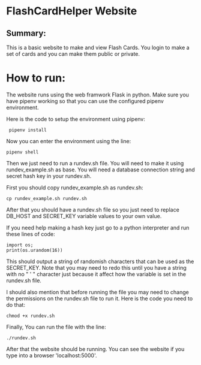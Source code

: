 # FlashCardHelper Website

## Summary:
This is a basic website to make and view Flash Cards. You login to make a set of cards and you can make them public or private.

# How to run:
The website runs using the web framwork Flask in python. Make sure you have pipenv working so that you can use the configured pipenv environment.

Here is the code to setup the environment using pipenv:
```
 pipenv install
```
Now you can enter the environment using the line:
```
pipenv shell
```
Then we just need to run a rundev.sh file. You will need to make it using rundev_example.sh as base. You will need a database connection string and secret hash key in your rundev.sh.

First you should copy rundev_example.sh as rundev.sh:
```
cp rundev_example.sh rundev.sh
```
After that you should have a rundev.sh file so you just need to replace DB_HOST and SECRET_KEY variable values to your own value.

If you need help making a hash key just go to a python interpreter and run these lines of code:
```
import os;
print(os.urandom(16))
```
This should output a string of randomish characters that can be used as the SECRET_KEY. Note that you may need to redo this until you have a string with no " ' " character just because it affect how the variable is set in the rundev.sh file.

I should also mention that before running the file you may need to change the permissions on the rundev.sh file to run it. Here is the code you need to do that:
```
chmod +x rundev.sh
```
Finally, You can run the file with the line:
```
./rundev.sh
```
After that the website should be running. You can see the website if you type into a browser 'localhost:5000'.